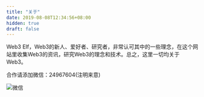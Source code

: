 ```yaml
---
title: "关于"
date: 2019-08-08T12:34:56+08:00
hidden: true
draft: false
---
```


Web3 Elf，Web3的新人、爱好者、研究者，非常认可其中的一些理念，在这个网站里收集Web3的资讯，研究Web3的理念和技术。总之，这里一切均关于Web3。

合作请添加微信：24967604(注明来意)

![微信](/images/thuhhqq.jpg)

